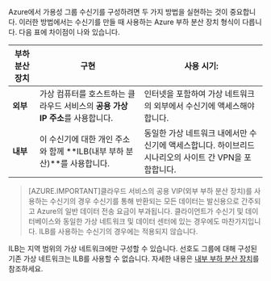 Azure에서 가용성 그룹 수신기를 구성하려면 두 가지 방법을 실현하는 것이 중요합니다. 이러한 방법에서는 수신기를 만들 때 사용하는 Azure 부하 분산 장치 형식이 다릅니다. 다음 표에 차이점이 나와 있습니다.

| 부하 분산 장치 | 구현 | 사용 시기: |
| ------------- | -------------- | ----------- |
| **외부** | 가상 컴퓨터를 호스트하는 클라우드 서비스의 **공용 가상 IP 주소**를 사용합니다. | 인터넷을 포함하여 가상 네트워크의 외부에서 수신기에 액세스해야 합니다. |
| **내부** | 이 수신기에 대한 개인 주소와 함께 **ILB(내부 부하 분산)**를 사용합니다. | 동일한 가상 네트워크 내에서만 수신기에 액세스합니다. 하이브리드 시나리오의 사이트 간 VPN을 포함합니다. |

>[AZURE.IMPORTANT]클라우드 서비스의 공용 VIP(외부 부하 분산 장치)를 사용하는 수신기의 경우 수신기를 통해 반환되는 모든 데이터는 발신용으로 간주되고 Azure의 일반 데이터 전송 요금이 부과됩니다. 클라이언트가 수신기 및 데이터베이스와 동일한 가상 네트워크 및 데이터 센터에 있는 경우에도 마찬가지입니다. ILB를 사용하는 수신기의 경우에는 적용되지 않습니다.

ILB는 지역 범위의 가상 네트워크에만 구성할 수 있습니다. 선호도 그룹에 대해 구성된 기존 가상 네트워크는 ILB를 사용할 수 없습니다. 자세한 내용은 [내부 부하 분산 장치](../articles/load-balancer/load-balancer-internal-overview.md)를 참조하세요.

<!---HONumber=August15_HO7-->